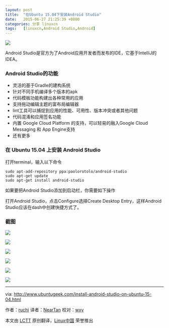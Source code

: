 ```yaml
---
layout: post
title:	"在Ubuntu 15.04下安装Android Studio"
date:	2015-06-27 21:25:39 +0800 
categories:	分享 linuxcn 
tags:	[linuxcn,Android Studio,Android]
---
```



![](/Asserts/Images//attachment/album/201506/27/212542xoqt2a05iszxx5zv.png)


Android Studio是官方为了Android应用开发者而发布的IDE，它基于IntelliJ的IDEA。


### Android Studio的功能


* 灵活的基于Gradle的建构系统
* 针对不同手机编译多个版本的apk
* 代码模板功能构建出各种常用的应用
* 支持拖动编辑主题的富布局编辑器
* lint工具可以捕捉到应用的性能、可用性、版本冲突或者其他问题
* 代码混淆和应用签名功能
* 内置 Google Cloud Platform 的支持，可以轻易的融入Google Cloud Messaging 和 App Engine支持
* 还有更多


### 在 Ubuntu 15.04 上安装 Android Studio


打开terminal，输入以下命令



```
sudo apt-add-repository ppa:paolorotolo/android-studio
sudo apt-get update
sudo apt-get install android-studio

```

如果要把Android Studio添加到启动栏，你需要如下操作


打开Android Studio，点击Configure选择Create Desktop Entry，这样Android Studio应该在dash中创建快捷方式了。


### 截图


![](/Asserts/Images//attachment/album/201506/27/212543ytqtz6i7ag46mvui.png)


![](/Asserts/Images//attachment/album/201506/27/212545f0qypn0nyjrrd6py.png)


![](/Asserts/Images//attachment/album/201506/27/212546slgfd86jdxtoqxf7.png)


![](/Asserts/Images//attachment/album/201506/27/212548vcoa6059u5ku5h65.png)


![](/Asserts/Images//attachment/album/201506/27/212550krru7b2x9wvwmd42.png)


![](/Asserts/Images//attachment/album/201506/27/212552iykzxymy26bs4lfy.png)




---


via: <http://www.ubuntugeek.com/install-android-studio-on-ubuntu-15-04.html>


作者：[ruchi](http://www.ubuntugeek.com/author/ubuntufix) 译者：[NearTan](https://github.com/NearTan) 校对：[wxy](https://github.com/wxy)


本文由 [LCTT](https://github.com/LCTT/TranslateProject) 原创翻译，[Linux中国](https://linux.cn/) 荣誉推出
